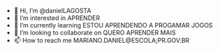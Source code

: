 - 👋 Hi, I’m @danielLAGOSTA
- 👀 I’m interested in APRENDER 
- 🌱 I’m currently learning ESTOU APRENDENDO A PROGAMAR JOGOS 
- 💞️ I’m looking to collaborate on QUERO APRENDER MAIS 
- 📫 How to reach me MARIANO.DANIEL@ESCOLA;PR.GOV.BR

<!---
danielLAGOSTA/danielLAGOSTA is a ✨ special ✨ repository because its `README.md` (this file) appears on your GitHub profile.
You can click the Preview link to take a look at your changes.
--->
